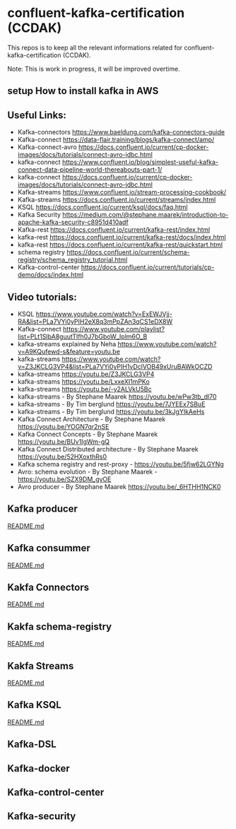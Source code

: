 # confluent-kafka-certification (CCDAK)
This repos is to keep all the relevant informations related for confluent-kafka-certification (CCDAK).

Note: This is work in progress, it will be improved overtime. 

## setup How to install kafka in AWS

## Useful Links: ##
* Kafka-connectors https://www.baeldung.com/kafka-connectors-guide
* Kafka-connect https://data-flair.training/blogs/kafka-connect/amp/
* Kafka-connect-avro https://docs.confluent.io/current/cp-docker-images/docs/tutorials/connect-avro-jdbc.html
* kafka-connect https://www.confluent.io/blog/simplest-useful-kafka-connect-data-pipeline-world-thereabouts-part-1/
* kafka-connect https://docs.confluent.io/current/cp-docker-images/docs/tutorials/connect-avro-jdbc.html
* Kafka-streams https://www.confluent.io/stream-processing-cookbook/
* Kafka-streams https://docs.confluent.io/current/streams/index.html
* KSQL https://docs.confluent.io/current/ksql/docs/faq.html
* Kafka Security https://medium.com/@stephane.maarek/introduction-to-apache-kafka-security-c8951d410adf
* Kafka-rest https://docs.confluent.io/current/kafka-rest/index.html
* kafka-rest https://docs.confluent.io/current/kafka-rest/docs/index.html
* kafka-rest https://docs.confluent.io/current/kafka-rest/quickstart.html
* schema registry https://docs.confluent.io/current/schema-registry/schema_registry_tutorial.html
* Kafka-control-center https://docs.confluent.io/current/tutorials/cp-demo/docs/index.html

## Video tutorials: ##
* KSQL https://www.youtube.com/watch?v=ExEWJVjj-RA&list=PLa7VYi0yPIH2eX8q3mPpZAn3qCS1eDX8W
* Kafka-connect https://www.youtube.com/playlist?list=PLt1SIbA8guutTlfh0J7bGboW_Iplm6O_B
* kafka-streams explained by Neha https://www.youtube.com/watch?v=A9KQufewd-s&feature=youtu.be
* kafka-streams https://www.youtube.com/watch?v=Z3JKCLG3VP4&list=PLa7VYi0yPIH1vDclVOB49xUruBAWkOCZD
* kafka-streams https://youtu.be/Z3JKCLG3VP4
* kafka-streams https://youtu.be/LxxeXI1mPKo
* kafka-streams https://youtu.be/-y2ALVkU5Bc
* kafka-streams - By Stephane Maarek https://youtu.be/wPw3tb_dl70
* kafka-streams - By Tim berglund https://youtu.be/7JYEEx7SBuE
* kafka-streams - By Tim berglund https://youtu.be/3kJgYIkAeHs
* Kafka Connect Architecture - By Stephane Maarek https://youtu.be/YOGN7qr2nSE
* Kafka Connect Concepts - By Stephane Maarek https://youtu.be/BUv1IgWm-gQ
* Kafka Connect Distributed architecture - By Stephane Maarek https://youtu.be/52HXoxthRs0
* Kafka schema registry and rest-proxy - https://youtu.be/5fjw62LGYNg
* Avro: schema evolution - By Stephane Maarek - https://youtu.be/SZX9DM_gyOE
* Avro producer - By Stephane Maarek https://youtu.be/_6HTHH1NCK0

## Kafka producer ##
[README.md](kafka-producer/README.md)
## Kafka consummer ##
[README.md](kafka-consumer/README.md)
## Kakfa Connectors ##
[README.md](kafka-connectors/README.md)
## Kakfa schema-registry ##
[README.md](kafka-schema-registry/README.md)
## Kakfa Streams ##
[README.md](kafka-streams/README.md)
## Kafka KSQL ##
[README.md](kafka-ksql/README.md)
## Kafka-DSL ##

## Kafka-docker ##

## Kafka-control-center ##

## Kafka-security ##